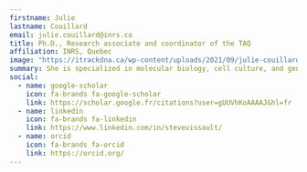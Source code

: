 ```yaml
---
firstname: Julie
lastname: Couillard
email: julie.couillard@inrs.ca
title: Ph.D., Research associate and coordinator of the TAQ
affiliation: INRS, Quebec
image: "https://itrackdna.ca/wp-content/uploads/2021/09/julie-couillard-itrackdna.png"
summary: She is specialized in molecular biology, cell culture, and gene expression analysis under stress conditions such as infections and cancer. At TAQ, she supports student projects and contributes to lab coordination and data analysis within eDNA initiatives. 
social:
  - name: google-scholar
    icon: fa-brands fa-google-scholar
    link: https://scholar.google.fr/citations?user=gUUVhKoAAAAJ&hl=fr
  - name: linkedin
    icon: fa-brands fa-linkedin
    link: https://www.linkedin.com/in/stevevissault/
  - name: orcid
    icon: fa-brands fa-orcid
    link: https://orcid.org/
---
```

